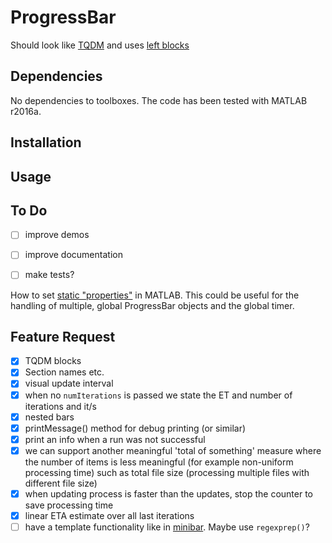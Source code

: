 ProgressBar
=======================

Should look like [TQDM](https://github.com/tqdm/tqdm) and uses [left blocks](http://www.w3schools.com/charsets/ref_utf_block.asp)


Dependencies
-------------------------

No dependencies to toolboxes. The code has been tested with MATLAB r2016a.


Installation
-------------------------


Usage
-------------------------


To Do
-------------------------

- [ ] improve demos
- [ ] improve documentation
- [ ] make tests?





How to set [static "properties"](http://stackoverflow.com/a/14571266) in MATLAB. This could be useful for the handling of multiple, global ProgressBar objects and the global timer.


Feature Request
----------------------

- [x] TQDM blocks
- [x] Section names etc.
- [x] visual update interval
- [x] when no `numIterations` is passed we state the ET and number of iterations and it/s
- [x] nested bars
- [x] printMessage() method for debug printing (or similar)
- [x] print an info when a run was not successful
- [x] we can support another meaningful 'total of something' measure where the number of items is less meaningful (for example non-uniform processing time) such as total file size (processing multiple files with different file size)
- [x] when updating process is faster than the updates, stop the counter to save processing time
- [x] linear ETA estimate over all last iterations
- [ ] have a template functionality like in [minibar](https://github.com/canassa/minibar). Maybe use `regexprep()`?
